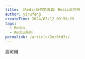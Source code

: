 ```yaml
---
title: （Redis系列第五篇）Redis高可用
author: yirufeng
createTime: 2024/05/12 09:58:29
tags:
  - Redis
  - Redis系列
permalink: /article/2nz6td3z/
---
```


高可用
